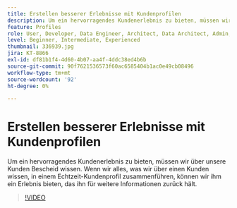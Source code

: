 ```yaml
---
title: Erstellen besserer Erlebnisse mit Kundenprofilen
description: Um ein hervorragendes Kundenerlebnis zu bieten, müssen wir über unsere Kunden Bescheid wissen. Wenn wir alles, was wir über einen Kunden wissen, in einem Echtzeit-Kundenprofil zusammenführen, können wir ihm ein Erlebnis bieten, das ihn für weitere Informationen zurück hält.
feature: Profiles
role: User, Developer, Data Engineer, Architect, Data Architect, Admin, Leader
level: Beginner, Intermediate, Experienced
thumbnail: 336939.jpg
jira: KT-8866
exl-id: df81b1f4-4d60-4b07-aa4f-4ddc38ed4b6b
source-git-commit: 90f7621536573f60ac6585404b1ac0e49cb08496
workflow-type: tm+mt
source-wordcount: '92'
ht-degree: 0%

---
```


# Erstellen besserer Erlebnisse mit Kundenprofilen

Um ein hervorragendes Kundenerlebnis zu bieten, müssen wir über unsere Kunden Bescheid wissen. Wenn wir alles, was wir über einen Kunden wissen, in einem Echtzeit-Kundenprofil zusammenführen, können wir ihm ein Erlebnis bieten, das ihn für weitere Informationen zurück hält.

>[!VIDEO](https://video.tv.adobe.com/v/336939/?quality=12&learn=on)
